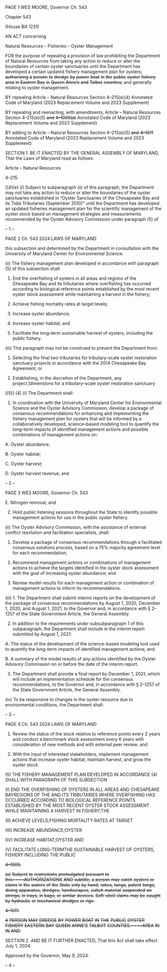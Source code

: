PAGE 1
WES MOORE, Governor Ch. 543

Chapter 543

(House Bill 1231)

AN ACT concerning

Natural Resources – Fisheries – Oyster Management

FOR the purpose of repealing a provision of law prohibiting the Department of Natural
Resources from taking any action to reduce or alter the boundaries of certain oyster
sanctuaries until the Department has developed a certain updated fishery
management plan for oysters; ~~authorizing~~ ~~a~~ ~~person~~ ~~to~~ ~~dredge~~ ~~by~~ ~~power~~ ~~boat~~ ~~in~~ ~~the~~
~~public~~ ~~oyster~~ ~~fishery~~ ~~area~~ ~~in~~ ~~Eastern~~ ~~Bay~~ ~~in~~ ~~Queen~~ ~~Anne’s~~ ~~and~~ ~~Talbot~~ ~~counties;~~ and
generally relating to oyster management.

BY repealing
Article – Natural Resources
Section 4–215(e)(4)
Annotated Code of Maryland
(2023 Replacement Volume and 2023 Supplement)

BY repealing and reenacting, with amendments,
Article – Natural Resources
Section 4–215(e)(5) ~~and~~ ~~4–1005(a)~~
Annotated Code of Maryland
(2023 Replacement Volume and 2023 Supplement)

BY adding to
Article – Natural Resources
Section 4–215(e)(5) ~~and~~ ~~4–1011~~
Annotated Code of Maryland
(2023 Replacement Volume and 2023 Supplement)

SECTION 1. BE IT ENACTED BY THE GENERAL ASSEMBLY OF MARYLAND,
That the Laws of Maryland read as follows:

Article – Natural Resources

4–215.

[(4)(e) (i) Subject to subparagraph (ii) of this paragraph, the Department
may not take any action to reduce or alter the boundaries of the oyster sanctuaries
established in “Oyster Sanctuaries of the Chesapeake Bay and its Tidal Tributaries
(September 2010)” until the Department has developed an updated fisheries management
plan for the scientific management of the oyster stock based on management strategies and
measurements recommended by the Oyster Advisory Commission under paragraph (5) of

– 1 –

PAGE 2
Ch. 543 2024 LAWS OF MARYLAND

this subsection and determined by the Department in consultation with the University of
Maryland Center for Environmental Science.

(ii) The fishery management plan developed in accordance with
paragraph (5) of this subsection shall:

1. End the overfishing of oysters in all areas and regions of
the Chesapeake Bay and its tributaries where overfishing has occurred according to
biological reference points established by the most recent oyster stock assessment while
maintaining a harvest in the fishery;

2. Achieve fishing mortality rates at target levels;

3. Increase oyster abundance;

4. Increase oyster habitat; and

5. Facilitate the long–term sustainable harvest of oysters,
including the public fishery.

(iii) This paragraph may not be construed to prevent the Department
from:

1. Selecting the final two tributaries for tributary–scale
oyster restoration sanctuary projects in accordance with the 2014 Chesapeake Bay
Agreement; or

2. Establishing, in the discretion of the Department, any
project.]dimensions for a tributary–scale oyster restoration sanctuary

[(5)] (4) (i) The Department shall:

1. In coordination with the University of Maryland Center
for Environmental Science and the Oyster Advisory Commission, develop a package of
consensus recommendations for enhancing and implementing the fishery management
plan for oysters that will be informed by a collaboratively developed, science–based
modeling tool to quantify the long–term impacts of identified management actions and
possible combinations of management actions on:

A. Oyster abundance;

B. Oyster habitat;

C. Oyster harvest;

D. Oyster harvest revenue; and

– 2 –

PAGE 3
WES MOORE, Governor Ch. 543

E. Nitrogen removal; and

2. Hold public listening sessions throughout the State to
identify possible management actions for use in the public oyster fishery.

(ii) The Oyster Advisory Commission, with the assistance of external
conflict resolution and facilitation specialists, shall:

1. Develop a package of consensus recommendations through
a facilitated consensus solutions process, based on a 75% majority agreement level for each
recommendation;

2. Recommend management actions or combinations of
management actions to achieve the targets identified in the oyster stock assessment with
the goal of increasing oyster abundance; and

3. Review model results for each management action or
combination of management actions to inform its recommendations.

(iii) 1. The Department shall submit interim reports on the
development of the package of consensus recommendations by August 1, 2020, December
1, 2020, and August 1, 2021, to the Governor and, in accordance with § 2–1257 of the State
Government Article, the General Assembly.

2. In addition to the requirements under subsubparagraph 1
of this subparagraph, the Department shall include in the interim report submitted by
August 1, 2021:

A. The status of the development of the science–based
modeling tool used to quantify the long–term impacts of identified management actions;
and

B. A summary of the model results of any actions identified
by the Oyster Advisory Commission on or before the date of the interim report.

3. The Department shall provide a final report by December
1, 2021, which will include an implementation schedule for the consensus
recommendations, to the Governor and, in accordance with § 2–1257 of the State
Government Article, the General Assembly.

(iv) To be responsive to changes in the oyster resource due to
environmental conditions, the Department shall:

– 3 –

PAGE 4
Ch. 543 2024 LAWS OF MARYLAND

1. Review the status of the stock relative to reference points
every 2 years and conduct a benchmark stock assessment every 6 years with consideration
of new methods and with external peer review; and

2. With the input of interested stakeholders, implement
management actions that increase oyster habitat, maintain harvest, and grow the oyster
stock.

(5) THE FISHERY MANAGEMENT PLAN DEVELOPED IN ACCORDANCE
(4) SHALL:WITH PARAGRAPH OF THIS SUBSECTION

(I) END THE OVERFISHING OF OYSTERS IN ALL AREAS AND
CHESAPEAKE BAYREGIONS OF THE AND ITS TRIBUTARIES WHERE OVERFISHING
HAS OCCURRED ACCORDING TO BIOLOGICAL REFERENCE POINTS ESTABLISHED BY
THE MOST RECENT OYSTER STOCK ASSESSMENT WHILE MAINTAINING A HARVEST IN
FISHERY;THE

(II) ACHIEVE LEVELS;FISHING MORTALITY RATES AT TARGET

(III) INCREASE ABUNDANCE;OYSTER

(IV) INCREASE HABITAT;OYSTER AND

(V) FACILITATE LONG–TERMTHE SUSTAINABLE HARVEST OF
OYSTERS, FISHERY.INCLUDING THE PUBLIC

~~4–1005.~~

~~(a)~~ ~~Subject~~ ~~to~~ ~~restrictions~~ ~~promulgated~~ ~~pursuant~~ ~~to~~ ~~this~~~~AUTHORIZATIONS~~ ~~AND~~
~~subtitle,~~ ~~a~~ ~~person~~ ~~may~~ ~~catch~~ ~~oysters~~ ~~or~~ ~~clams~~ ~~in~~ ~~the~~ ~~waters~~ ~~of~~ ~~the~~ ~~State~~ ~~only~~ ~~by~~ ~~hand,~~ ~~rakes,~~
~~tongs,~~ ~~patent~~ ~~tongs,~~ ~~diving~~ ~~apparatus,~~ ~~dredges,~~ ~~handscrapes,~~ ~~cultch~~ ~~material~~ ~~suspended~~ ~~on~~
~~strings,~~ ~~in~~ ~~trays,~~ ~~in~~ ~~bags,~~ ~~or~~ ~~similar~~ ~~devices.~~ ~~Soft–shell~~ ~~clams~~ ~~may~~ ~~be~~ ~~caught~~ ~~by~~ ~~hydraulic~~
~~or~~ ~~mechanical~~ ~~dredges~~ ~~or~~ ~~rigs.~~

~~4–1011.~~

~~A~~ ~~PERSON~~ ~~MAY~~ ~~DREDGE~~ ~~BY~~ ~~POWER~~ ~~BOAT~~ ~~IN~~ ~~THE~~ ~~PUBLIC~~ ~~OYSTER~~ ~~FISHERY~~
~~EASTERN~~ ~~BAY~~ ~~QUEEN~~ ~~ANNE’S~~ ~~TALBOT~~ ~~COUNTIES.~~~~AREA~~ ~~IN~~ ~~IN~~ ~~AND~~

SECTION 2. AND BE IT FURTHER ENACTED, That this Act shall take effect July
1, 2024.

Approved by the Governor, May 9, 2024.

– 4 –